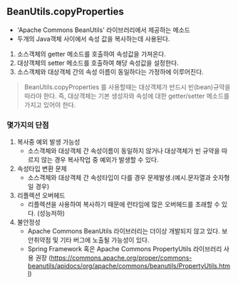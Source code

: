 ## BeanUtils.copyProperties
- 'Apache Commons BeanUtils' 라이브러리에서 제공하는 메소드
- 두개의 Java객체 사이에서 속성 값을 복사하는데 사용된다.

1. 소스객체의 getter 메소드를 호출하여 속성값을 가져온다.
2. 대상객체의 setter 메소드를 호출하여 해당 속성값을 설정한다.
3. 소스객체와 대상객체 간의 속성 이름이 동일하다는 가정하에 이루어진다.

> BeanUtils.copyProperties 를 사용할때는 대상객체가 반드시 빈(bean)규약을 따라야 한다. 즉, 대상객체는 기본 생성자와 속성에 대한 getter/setter 메소드를 가지고 있어야 한다.

### 몇가지의 단점
1. 복사중 예외 발생 가능성
   - 소스객체와 대상객체 간 속성이름이 동일하지 않거나 대상객체가 빈 규약을 따르지 않는 경우 복사작업 중 예외가 발생할 수 있다.
2. 속성타입 변환 문제
   - 소스객체와 대상객체 간 속성타입이 다를 경우 문제발생.(예시.문자열과 숫자형일 경우)
3. 리플렉션 오버헤드
   - 리플렉션을 사용하여 복사하기 때문에 런타임에 많은 오버헤드를 초래할 수 있다. (성능저하)
4. 불안정성
   - Apache Commons BeanUtils 라이브러리는 더이상 개발되지 않고 있다. 보안취약점 및 기타 버그에 노출될 가능성이 있다.
   - Spring Framework 혹은 Apache Commons PropertyUtils 라이브러리 사용 권장
     (https://commons.apache.org/proper/commons-beanutils/apidocs/org/apache/commons/beanutils/PropertyUtils.html)